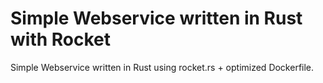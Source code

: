 # Simple Webservice written in Rust with Rocket

Simple Webservice written in Rust using rocket.rs + optimized Dockerfile.
